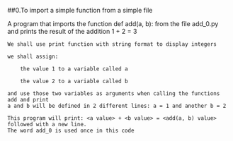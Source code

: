##0.To import a simple function from a simple file

A program that imports the function def add(a, b): from the file add_0.py and prints the result of the addition 1 + 2 = 3

    We shall use print function with string format to display integers

    we shall assign:

        the value 1 to a variable called a

        the value 2 to a variable called b

    and use those two variables as arguments when calling the functions add and print
    a and b will be defined in 2 different lines: a = 1 and another b = 2

    This program will print: <a value> + <b value> = <add(a, b) value> followed with a new line.
    The word add_0 is used once in this code

